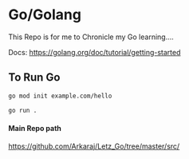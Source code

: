 # Go/Golang

This Repo is for me to Chronicle my Go learning....

Docs: https://golang.org/doc/tutorial/getting-started

## To Run Go

```sh
go mod init example.com/hello

go run .
```

#### Main Repo path

https://github.com/Arkaraj/Letz_Go/tree/master/src/
